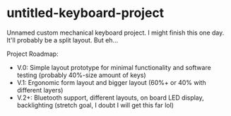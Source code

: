# untitled-keyboard-project
Unnamed custom mechanical keyboard project. I might finish this one day. It'll probably be a split layout. But eh...

Project Roadmap:
- V.0: Simple layout prototype for minimal functionality and software testing (probably 40%-size amount of keys)
- V.1: Ergonomic form layout and bigger layout (60%+ or 40% with different layers)
- V.2+: Bluetooth support, different layouts, on board LED display, backlighting (stretch goal, I doubt I will get this far lol)
